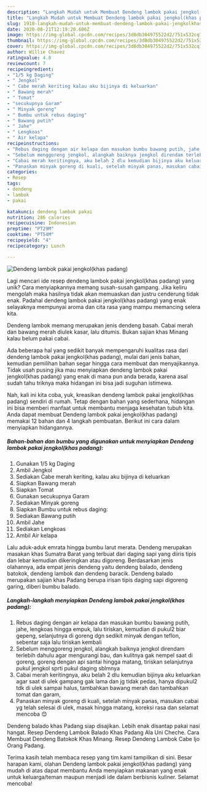 ```yaml
---
description: "Langkah Mudah untuk Membuat Dendeng lambok pakai jengkol(khas padang) Anti Gagal"
title: "Langkah Mudah untuk Membuat Dendeng lambok pakai jengkol(khas padang) Anti Gagal"
slug: 1918-langkah-mudah-untuk-membuat-dendeng-lambok-pakai-jengkolkhas-padang-anti-gagal
date: 2020-08-21T12:19:20.606Z
image: https://img-global.cpcdn.com/recipes/3d8db304975522d2/751x532cq70/dendeng-lambok-pakai-jengkolkhas-padang-foto-resep-utama.jpg
thumbnail: https://img-global.cpcdn.com/recipes/3d8db304975522d2/751x532cq70/dendeng-lambok-pakai-jengkolkhas-padang-foto-resep-utama.jpg
cover: https://img-global.cpcdn.com/recipes/3d8db304975522d2/751x532cq70/dendeng-lambok-pakai-jengkolkhas-padang-foto-resep-utama.jpg
author: Willie Chavez
ratingvalue: 4.8
reviewcount: 7
recipeingredient:
- "1/5 kg Daging"
- " Jengkol"
- " Cabe merah keriting kalau aku bijinya di keluarkan"
- " Bawang merah"
- " Tomat"
- "secukupnya Garam"
- " Minyak goreng"
- " Bumbu untuk rebus daging"
- " Bawang putih"
- " Jahe"
- " Lengkoas"
- " Air kelapa"
recipeinstructions:
- "Rebus daging dengan air kelapa dan masukan bumbu bawang putih, jahe, lengkoas hingga empuk, lalu tiriskan, kemudian di pukul2 biar gepeng, selanjutnya di goreng dgn sedikit minyak dengan teflon, sebentar saja lalu tiriskan kembali"
- "Sebelum menggoreng jengkol, alangkah baiknya jengkol direndam terlebih dahulu agar mengurangi bau, dan kulitnya gak nempel saat di goreng, goreng dengan api santai hingga matang, tiriskan selanjutnya pukul jengkol sprti pukul daging sblmnya"
- "Cabai merah keritingnya, aku belah 2 dlu kemudian bijinya aku keluarkan agar saat di ulek gampang gak lama dan jg tidak pedas, hanya dipukul2 tdk di ulek sampai halus, tambahkan bawang merah dan tambahkan tomat dan garam,"
- "Panaskan minyak goreng di kuali, setelah minyak panas, masukan cabai yg telah selesai di ulek, masak hingga matang, koreksi rasa dan selamat mencoba 😊"
categories:
- Resep
tags:
- dendeng
- lambok
- pakai

katakunci: dendeng lambok pakai 
nutrition: 286 calories
recipecuisine: Indonesian
preptime: "PT29M"
cooktime: "PT54M"
recipeyield: "4"
recipecategory: Lunch

---
```



![Dendeng lambok pakai jengkol(khas padang)](https://img-global.cpcdn.com/recipes/3d8db304975522d2/751x532cq70/dendeng-lambok-pakai-jengkolkhas-padang-foto-resep-utama.jpg)

Lagi mencari ide resep dendeng lambok pakai jengkol(khas padang) yang unik? Cara menyiapkannya memang susah-susah gampang. Jika keliru mengolah maka hasilnya tidak akan memuaskan dan justru cenderung tidak enak. Padahal dendeng lambok pakai jengkol(khas padang) yang enak selayaknya mempunyai aroma dan cita rasa yang mampu memancing selera kita.

Dendeng lambok memang merupakan jenis dendeng basah. Cabai merah dan bawang merah diulek kasar, lalu ditumis. Bukan sajian khas Minang kalau belum pakai cabai.

Ada beberapa hal yang sedikit banyak mempengaruhi kualitas rasa dari dendeng lambok pakai jengkol(khas padang), mulai dari jenis bahan, kemudian pemilihan bahan segar hingga cara membuat dan menyajikannya. Tidak usah pusing jika mau menyiapkan dendeng lambok pakai jengkol(khas padang) yang enak di mana pun anda berada, karena asal sudah tahu triknya maka hidangan ini bisa jadi suguhan istimewa.


Nah, kali ini kita coba, yuk, kreasikan dendeng lambok pakai jengkol(khas padang) sendiri di rumah. Tetap dengan bahan yang sederhana, hidangan ini bisa memberi manfaat untuk membantu menjaga kesehatan tubuh kita. Anda dapat membuat Dendeng lambok pakai jengkol(khas padang) memakai 12 bahan dan 4 langkah pembuatan. Berikut ini cara dalam menyiapkan hidangannya.

<!--inarticleads1-->

##### Bahan-bahan dan bumbu yang digunakan untuk menyiapkan Dendeng lambok pakai jengkol(khas padang):

1. Gunakan 1/5 kg Daging
1. Ambil  Jengkol
1. Sediakan  Cabe merah keriting, kalau aku bijinya di keluarkan
1. Siapkan  Bawang merah
1. Siapkan  Tomat
1. Gunakan secukupnya Garam
1. Sediakan  Minyak goreng
1. Siapkan  Bumbu untuk rebus daging:
1. Sediakan  Bawang putih
1. Ambil  Jahe
1. Sediakan  Lengkoas
1. Ambil  Air kelapa


Lalu aduk-aduk emrata hingga bumbu larut merata. Dendeng merupakan masakan khas Sumatra Barat yang terbuat dari daging sapi yang diiris tipis dan lebar kemudian dikeringkan atau digoreng. Berdasarkan jenis olahannya, ada empat jenis dendeng yaitu dendeng balado, dendeng batokok, dendeng lambok dan dendeng baracik. Dendeng balado merupakan sajian khas Padang berupa irisan tipis daging sapi digoreng garing, diberi bumbu balado. 

<!--inarticleads2-->

##### Langkah-langkah menyiapkan Dendeng lambok pakai jengkol(khas padang):

1. Rebus daging dengan air kelapa dan masukan bumbu bawang putih, jahe, lengkoas hingga empuk, lalu tiriskan, kemudian di pukul2 biar gepeng, selanjutnya di goreng dgn sedikit minyak dengan teflon, sebentar saja lalu tiriskan kembali
1. Sebelum menggoreng jengkol, alangkah baiknya jengkol direndam terlebih dahulu agar mengurangi bau, dan kulitnya gak nempel saat di goreng, goreng dengan api santai hingga matang, tiriskan selanjutnya pukul jengkol sprti pukul daging sblmnya
1. Cabai merah keritingnya, aku belah 2 dlu kemudian bijinya aku keluarkan agar saat di ulek gampang gak lama dan jg tidak pedas, hanya dipukul2 tdk di ulek sampai halus, tambahkan bawang merah dan tambahkan tomat dan garam,
1. Panaskan minyak goreng di kuali, setelah minyak panas, masukan cabai yg telah selesai di ulek, masak hingga matang, koreksi rasa dan selamat mencoba 😊


Dendeng balado khas Padang siap disajikan. Lebih enak disantap pakai nasi hangat. Resep Dendeng Lambok Balado Khas Padang Ala Uni Cheche. Cara Membuat Dendeng Batokok Khas Minang. Resep Dendeng Lambok Cabe Ijo Orang Padang. 

Terima kasih telah membaca resep yang tim kami tampilkan di sini. Besar harapan kami, olahan Dendeng lambok pakai jengkol(khas padang) yang mudah di atas dapat membantu Anda menyiapkan makanan yang enak untuk keluarga/teman maupun menjadi ide dalam berbisnis kuliner. Selamat mencoba!
